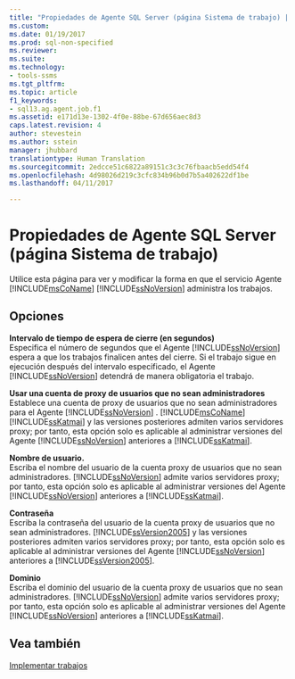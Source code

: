 ```yaml
---
title: "Propiedades de Agente SQL Server (página Sistema de trabajo) | Microsoft Docs"
ms.custom: 
ms.date: 01/19/2017
ms.prod: sql-non-specified
ms.reviewer: 
ms.suite: 
ms.technology:
- tools-ssms
ms.tgt_pltfrm: 
ms.topic: article
f1_keywords:
- sql13.ag.agent.job.f1
ms.assetid: e171d13e-1302-4f0e-88be-67d656aec8d3
caps.latest.revision: 4
author: stevestein
ms.author: sstein
manager: jhubbard
translationtype: Human Translation
ms.sourcegitcommit: 2edcce51c6822a89151c3c3c76fbaacb5edd54f4
ms.openlocfilehash: 4d98026d219c3cfc834b96b0d7b5a402622df1be
ms.lasthandoff: 04/11/2017

---
```

# <a name="sql-server-agent-properties-job-system-page"></a>Propiedades de Agente SQL Server (página Sistema de trabajo)
Utilice esta página para ver y modificar la forma en que el servicio Agente [!INCLUDE[msCoName](../../includes/msconame_md.md)] [!INCLUDE[ssNoVersion](../../includes/ssnoversion_md.md)] administra los trabajos.  
  
## <a name="options"></a>Opciones  
**Intervalo de tiempo de espera de cierre (en segundos)**  
Especifica el número de segundos que el Agente [!INCLUDE[ssNoVersion](../../includes/ssnoversion_md.md)] espera a que los trabajos finalicen antes del cierre. Si el trabajo sigue en ejecución después del intervalo especificado, el Agente [!INCLUDE[ssNoVersion](../../includes/ssnoversion_md.md)] detendrá de manera obligatoria el trabajo.  
  
**Usar una cuenta de proxy de usuarios que no sean administradores**  
Establece una cuenta de proxy de usuarios que no sean administradores para el Agente [!INCLUDE[ssNoVersion](../../includes/ssnoversion_md.md)] . [!INCLUDE[msCoName](../../includes/msconame_md.md)] [!INCLUDE[ssKatmai](../../includes/sskatmai_md.md)] y las versiones posteriores admiten varios servidores proxy; por tanto, esta opción solo es aplicable al administrar versiones del Agente [!INCLUDE[ssNoVersion](../../includes/ssnoversion_md.md)] anteriores a [!INCLUDE[ssKatmai](../../includes/sskatmai_md.md)].  
  
**Nombre de usuario.**  
Escriba el nombre del usuario de la cuenta proxy de usuarios que no sean administradores. [!INCLUDE[ssNoVersion](../../includes/ssnoversion_md.md)] admite varios servidores proxy; por tanto, esta opción solo es aplicable al administrar versiones del Agente [!INCLUDE[ssNoVersion](../../includes/ssnoversion_md.md)] anteriores a [!INCLUDE[ssKatmai](../../includes/sskatmai_md.md)].  
  
**Contraseña**  
Escriba la contraseña del usuario de la cuenta proxy de usuarios que no sean administradores. [!INCLUDE[ssVersion2005](../../includes/ssversion2005_md.md)] y las versiones posteriores admiten varios servidores proxy; por tanto, esta opción solo es aplicable al administrar versiones del Agente [!INCLUDE[ssNoVersion](../../includes/ssnoversion_md.md)] anteriores a [!INCLUDE[ssVersion2005](../../includes/ssversion2005_md.md)].  
  
**Dominio**  
Escriba el dominio del usuario de la cuenta proxy de usuarios que no sean administradores. [!INCLUDE[ssNoVersion](../../includes/ssnoversion_md.md)] admite varios servidores proxy; por tanto, esta opción solo es aplicable al administrar versiones del Agente [!INCLUDE[ssNoVersion](../../includes/ssnoversion_md.md)] anteriores a [!INCLUDE[ssKatmai](../../includes/sskatmai_md.md)].  
  
## <a name="see-also"></a>Vea también  
[Implementar trabajos](../../ssms/agent/implement-jobs.md)  
  

